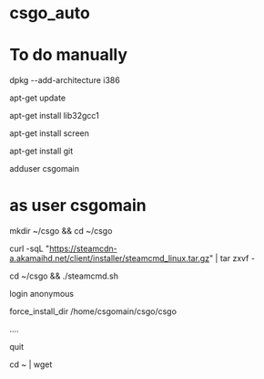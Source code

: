 # csgo_auto
# To do manually

dpkg --add-architecture i386

apt-get update

apt-get install lib32gcc1

apt-get install screen

apt-get install git


adduser csgomain 

# as user csgomain

mkdir ~/csgo && cd ~/csgo

curl -sqL "https://steamcdn-a.akamaihd.net/client/installer/steamcmd_linux.tar.gz" | tar zxvf -


cd ~/csgo && ./steamcmd.sh

 login anonymous

 force_install_dir /home/csgomain/csgo/csgo

 ....

 quit


cd ~ | wget 
